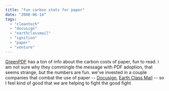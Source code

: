 ```yaml
---
title: "fun carbon stats for paper"
date: "2008-06-14"
tags: 
  - "cleantech"
  - "docusign"
  - "earthclassmail"
  - "ignition"
  - "paper"
  - "venture"
---
```


[GreenPDF](http://www.greenpdf.com/graphics/TheGreenPDFRevolution.pdf) has a ton of info about the carbon costs of paper, fun to read. i am not sure why they commingle the message with PDF adoption, that seems strange, but the numbers are fun. we've invested in a couple companies that combat the use of paper -- [Docusign](http://www.docusign.com/), [Earth Class Mail](http://www.earthclassmail.com/) -- so I feel kind of good that we are helping to fight the good fight
